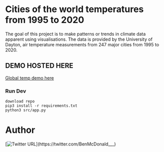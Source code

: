# Cities of the world temperatures from 1995 to 2020
The goal of this project is to make patterns or trends in climate data apparent using visualisations. The data is provided by the University of Dayton, air temperature measurements from 247 major cities from 1995 to 2020.



## DEMO HOSTED HERE
[Global temp demo here](https://todaystrends.app/)



### Run Dev
```
download repo
pip3 install -r requirements.txt
python3 src/app.py
```


# Author
[![Twitter URL](https://img.shields.io/twitter/url/https/twitter.com/BenMcDonald___.svg?style=social&label=Follow%20%40BenMcDonald___)](https://twitter.com/BenMcDonald___)
